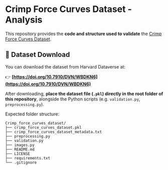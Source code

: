 # Crimp Force Curves Dataset - Analysis

This repository provides the **code and structure used to validate** the [Crimp Force Curves Dataset](https://doi.org/10.7910/DVN/WBDKN6).  

## 🔗 Dataset Download

You can download the dataset from Harvard Dataverse at:

👉 **[https://doi.org/10.7910/DVN/WBDKN6](https://doi.org/10.7910/DVN/WBDKN6)**

After downloading, **place the dataset file (`.pkl`) directly in the root folder of this repository**, alongside the Python scripts (e.g. `validation.py`, `preprocessing.py`).

Expected folder structure:

```
Crimp_force_curves_dataset/
├── crimp_force_curves_dataset.pkl
├── crimp_force_curves_dataset_metadata.txt
├── preprocessing.py
├── validation.py
├── images.py
├── README.md
├── LICENSE
├── requirements.txt
└── .gitignore
```

